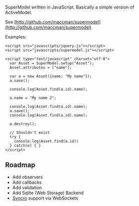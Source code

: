 

SuperModel written in JavaScript. Basically a simple version of ActiveModel.

See [http://github.com/maccman/supermodel](http://github.com/maccman/supermodel)

Examples:

    <script src="javascripts/jquery.js"></script>
    <script src="javascripts/supermodel.js"></script>

    <script type="text/javascript" charset="utf-8">
      var Asset = SuperModel.setup("Asset");
      Asset.attributes = ["name"];

      var a = new Asset({name: "My name"});
      a.save();
  
      console.log(Asset.find(a.id).name);
  
      a.name = "My name 2";
  
      console.log(Asset.find(a.id).name);
      a.save();
      console.log(Asset.find(a.id).name);
  
      a.destroy();
  
      // Shouldn't exist
      try {
        console.log(Asset.find(a.id))
      } catch(e) { }
    </script>
    

## Roadmap

* Add observers
* Add callbacks
* Add validation
* Add Sqlite (Web Storage) Backend
* [Syncro](http://github.com/maccman/syncro) support via WebSockets